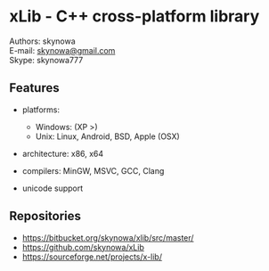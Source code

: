 # xLib - C++ cross-platform library

Authors: skynowa \
E-mail:  skynowa@gmail.com \
Skype:   skynowa777

## Features

- platforms:

    - Windows: (XP >)
    - Unix: Linux, Android, BSD, Apple (OSX)

- architecture: x86, x64
- compilers: MinGW, MSVC, GCC, Clang
- unicode support

## Repositories

- https://bitbucket.org/skynowa/xlib/src/master/
- https://github.com/skynowa/xLib
- https://sourceforge.net/projects/x-lib/
